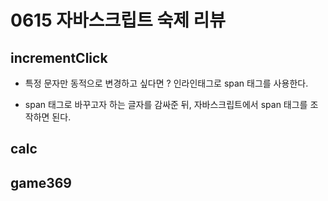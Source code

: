 # 0615 자바스크립트 숙제 리뷰

## incrementClick

- 특정 문자만 동적으로 변경하고 싶다면 ? 인라인태그로 span 태그를 사용한다. 

- span 태그로 바꾸고자 하는 글자를 감싸준 뒤, 자바스크립트에서 span 태그를 조작하면 된다.


## calc


## game369
